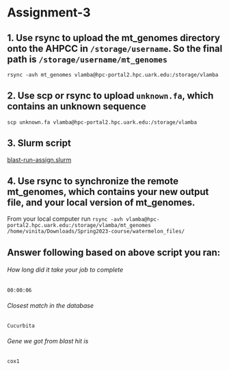 # Assignment-3

## 1. Use rsync to upload the mt_genomes directory onto the AHPCC in `/storage/username`. So the final path is `/storage/username/mt_genomes`

`rsync -avh mt_genomes vlamba@hpc-portal2.hpc.uark.edu:/storage/vlamba`

## 2. Use scp or rsync to upload `unknown.fa`, which contains an unknown sequence

`scp unknown.fa vlamba@hpc-portal2.hpc.uark.edu:/storage/vlamba`

## 3. Slurm script

[blast-run-assign.slurm](#https://github.com/vinitamehlawat/BIOL_pyhton_course/blob/main/blast-run-assign.slurm)

## 4. Use rsync to synchronize the remote mt_genomes, which contains your new output file, and your local version of mt_genomes.

From your local computer run `rsync -avh vlamba@hpc-portal2.hpc.uark.edu:/storage/vlamba/mt_genomes /home/vinita/Downloads/Spring2023-course/watermelon_files/`


## Answer following based on above script you ran:

###### How long did it take your job to complete

`00:00:06`

###### Closest match in the database

`Cucurbita`

###### Gene we got from blast hit is

`cox1`
